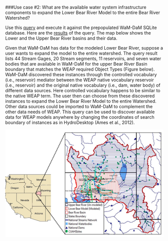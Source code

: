
###Use case #2: What are the available water system infrastructure components to expand the Lower Bear River Model to the entire Bear River Watershed?    

Use this [query](https://github.com/amabdallah/WaM-DaM/blob/master/02UseCases/UseCasesFiles/Queries/02SearchSystemInfrastructureComponentsForModel.sql) and execute it against the prepopulated WaM-DaM SQLite database. Here are the [results](https://github.com/amabdallah/WaM-DaM/blob/master/02UseCases/UseCasesFiles/Results/UseCase2.csv) of the query. The map below shows the Lower and the Upper Bear River basins and their data.   

Given that WaM-DaM has data for the modeled Lower Bear River, suppose a user wants to expand the model to the entire watershed. The query result lists 44 Stream Gages, 20 Stream segments, 11 reservoirs, and seven water bodies that are available in WaM-DaM for the upper Bear River Basin boundary that matches the WEAP required Object Types (Figure below). WaM-DaM discovered these instances through the controlled vocabulary (i.e., reservoir) mediator between the WEAP native vocabulary reservoir (i.e., reservoir) and the original native vocabulary (i.e., dam, water body) of different data sources. Here controlled vocabulary happens to be similar to the native WEAP term. The user then can choose from these discovered instances to expand the Lower Bear River Model to the entire Watershed. Other data sources could be imported to WaM-DaM to complement the other data needs of WEAP. This query can be used to discover available data for WEAP models anywhere by changing the coordinates of search boundary of instances as in HydroDesktop (Ames et al., 2012).

![](https://github.com/amabdallah/WaM-DaM/blob/master/02UseCases/UseCasesFiles/Results/ExpandBear.JPG)
